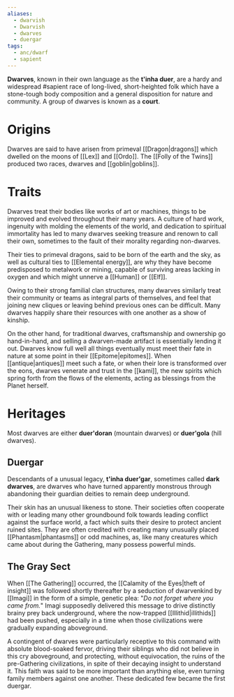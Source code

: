 ```yaml
---
aliases:
  - dwarvish
  - Dwarvish
  - dwarves
  - duergar
tags:
  - anc/dwarf
  - sapient
---
```

**Dwarves**, known in their own language as the **t'inha duer**, are a hardy and widespread #sapient race of long-lived, short-heighted folk which have a stone-tough body composition and a general disposition for nature and community. A group of dwarves is known as a **court**. 

# Origins

Dwarves are said to have arisen from primeval [[Dragon|dragons]] which dwelled on the moons of [[Lex]] and [[Ordo]]. The [[Folly of the Twins]] produced two races, dwarves and [[goblin|goblins]].
# Traits

Dwarves treat their bodies like works of art or machines, things to be improved and evolved throughout their many years. A culture of hard work, ingenuity with molding the elements of the world, and dedication to spiritual immortality has led to many dwarves seeking treasure and renown to call their own, sometimes to the fault of their morality regarding non-dwarves. 

Their ties to primeval dragons, said to be born of the earth and the sky, as well as cultural ties to [[Elemental energy]], are why they have become predisposed to metalwork or mining, capable of surviving areas lacking in oxygen and which might unnerve a [[Human]] or [[Elf]].

Owing to their strong familial clan structures, many dwarves similarly treat their community or teams as integral parts of themselves, and feel that joining new cliques or leaving behind previous ones can be difficult.  Many dwarves happily share their resources with one another as a show of kinship.

On the other hand, for traditional dwarves, craftsmanship and ownership go hand-in-hand, and selling a dwarven-made artifact is essentially lending it out. Dwarves know full well all things eventually must meet their fate in nature at some point in their [[Epitome|epitomes]]. When [[antique|antiques]] meet such a fate, or when their lore is transformed over the eons, dwarves venerate and trust in the [[kami]], the new spirits which spring forth from the flows of the elements, acting as blessings from the Planet herself. 

# Heritages
Most dwarves are either **duer'doran** (mountain dwarves) or **duer'gola** (hill dwarves).
## Duergar
Descendants of a unusual legacy, **t'inha duer'gar**, sometimes called **dark dwarves**, are dwarves who have turned apparently monstrous through abandoning their guardian deities to remain deep underground. 

Their skin has an unusual likeness to stone. Their societies often cooperate with or leading many other groundbound folk towards leading conflict against the surface world, a fact which suits their desire to protect ancient ruined sites. They are often credited with creating many unusually placed [[Phantasm|phantasms]] or odd machines, as, like many creatures which came about during the Gathering, many possess powerful minds.

## The Gray Sect
When [[The Gathering]] occurred, the [[Calamity of the Eyes|theft of insight]] was followed shortly thereafter by a seduction of dwarvenkind by [[Imagi]] in the form of a simple, genetic plea: "*Do not forget where you came from.*" Imagi supposedly delivered this message to drive distinctly brainy prey back underground, where the now-trapped [[Illithid|illithids]] had been pushed, especially in a time when those civilizations were gradually expanding aboveground.

A contingent of dwarves were particularly receptive to this command with absolute blood-soaked fervor, driving their siblings who did not believe in this cry aboveground, and protecting, without equivocation, the ruins of the pre-Gathering civilizations, in spite of their decaying insight to understand it. This faith was said to be more important than anything else, even turning family members against one another. These dedicated few became the first duergar.